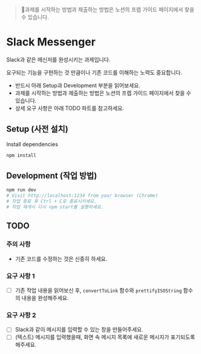 > 🚨과제를 시작하는 방법과 제출하는 방법은 노션의 프렙 가이드 페이지에서 찾을 수 있습니다.

# Slack Messenger

Slack과 같은 메신저를 완성시키는 과제입니다.

요구되는 기능을 구현하는 것 만큼이나 기존 코드를 이해하는 노력도 중요합니다.

- 반드시 아래 Setup과 Development 부분을 읽어보세요.
- 과제를 시작하는 방법과 제출하는 방법은 노션의 프렙 가이드 페이지에서 찾을 수 있습니다.
- 상세 요구 사항은 아래 TODO 파트를 참고하세요.

## Setup (사전 설치)

Install dependencies

```sh
npm install
```

## Development (작업 방법)

```sh
npm run dev
# Visit http://localhost:1234 from your browser (Chrome)
# 작업 종료 후 Ctrl + C로 종료시키세요.
# 작업 재개시 다시 npm start를 실행하세요.
```

## TODO

### 주의 사항

- 기존 코드를 수정하는 것은 신중히 하세요.

### 요구 사항 1

- [ ] 기존 작업 내용을 읽어보신 후, `convertToLink` 함수와 `prettifyISOString` 함수의 내용을 완성해주세요.

### 요구 사항 2

- [ ] Slack과 같이 메시지를 입력할 수 있는 창을 만들어주세요.
- [ ] (텍스트) 메시지를 입력했을때, 화면 속 메시지 목록에 새로운 메시지가 표기되도록 해주세요.
